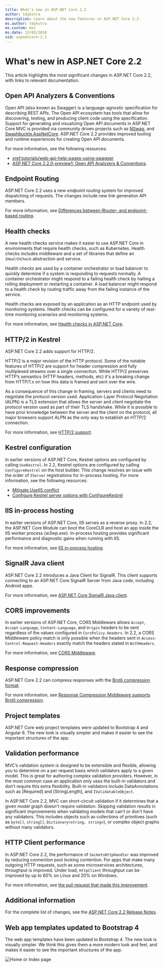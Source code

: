```yaml
---
title: What's new in ASP.NET Core 2.2
author: tdykstra
description: Learn about the new features in ASP.NET Core 2.2.
ms.author: tdykstra
ms.custom: mvc
ms.date: 12/03/2018
uid: aspnetcore-2.2
---
```

# What's new in ASP.NET Core 2.2

This article highlights the most significant changes in ASP.NET Core 2.2, with links to relevant documentation.

## Open API Analyzers & Conventions

Open API (also known as Swagger) is a language-agnostic specification for describing REST APIs. The Open API ecosystem has tools that allow for discovering, testing, and producing client code using the specification. Support for generating and visualizing Open API documents in ASP.NET Core MVC is provided via community driven projects such as [NSwag](https://github.com/RSuter/NSwag), and [Swashbuckle.AspNetCore](https://github.com/domaindrivendev/Swashbuckle.AspNetCore). ASP.NET Core 2.2 provides improved tooling and runtime experiences for creating Open API documents.

For more information, see the following resources:

* <xref:tutorials/web-api-help-pages-using-swagger>
* [ASP.NET Core 2.2.0-preview1: Open API Analyzers & Conventions](https://blogs.msdn.microsoft.com/webdev/2018/08/23/asp-net-core-2-20-preview1-open-api-analyzers-conventions/).

## Endpoint Routing

ASP.NET Core 2.2 uses a new *endpoint routing* system for improved dispatching of requests. The changes include new link generation API members.

For more information, see [Differences between IRouter- and endpoint-based routing](xref:fundamentals/routing?view=aspnetcore-2.2#differences-from-earlier-versions-of-routing).

## Health checks

A new health checks service makes it easier to use ASP.NET Core in environments that require health checks, such as Kubernetes. Health checks includes middleware and a set of libraries that define an `IHealthCheck` abstraction and service.

Health checks are used by a container orchestrator or load balancer to quickly determine if a system is responding to requests normally. A container orchestrator might respond to a failing health check by halting a rolling deployment or restarting a container. A load balancer might respond to a health check by routing traffic away from the failing instance of the service.

Health checks are exposed by an application as an HTTP endpoint used by monitoring systems. Health checks can be configured for a variety of real-time monitoring scenarios and monitoring systems.

For more information, see [Health checks in ASP.NET Core](xref:host-and-deploy/health-checks).

## HTTP/2 in Kestrel

ASP.NET Core 2.2 adds support for HTTP/2. 

HTTP/2 is a major revision of the HTTP protocol. Some of the notable features of HTTP/2 are support for header compression and fully multiplexed streams over a single connection. While HTTP/2 preserves HTTP’s semantics (HTTP headers, methods, etc) it's a breaking change from HTTP/1.x on how this data is framed and sent over the wire.

As a consequence of this change in framing, servers and clients need to negotiate the protocol version used. Application-Layer Protocol Negotiation (ALPN) is a TLS extension that allows the server and client negotiate the protocol version used as part of their TLS handshake. While it is possible to have prior knowledge between the server and the client on the protocol, all major browsers support ALPN as the only way to establish an HTTP/2 connection.

For more information, see [HTTP/2 support](xref:fundamentals/servers/index?view=aspnetcore-2.2#http2-support).

## Kestrel configuration

In earlier versions of ASP.NET Core, Kestrel options are configured by calling `UseKestrel`. In 2.2, Kestrel options are configured by calling `ConfigureKestrel` on the host builder. This change resolves an issue with the order of `IServer` registrations for in-process hosting. For more information, see the following resources:

* [Mitigate UseIIS conflict](https://github.com/aspnet/KestrelHttpServer/issues/2760)
* [Configure Kestrel server options with ConfigureKestrel](xref:fundamentals/servers/kestrel?view=aspnetcore-2.2#how-to-use-kestrel-in-aspnet-core-apps)

## IIS in-process hosting

In earlier versions of ASP.NET Core, IIS serves as a reverse proxy. In 2.2, the ASP.NET Core Module can boot the CoreCLR and host an app inside the IIS worker process (*w3wp.exe*). In-process hosting provides significant performance and diagnostic gains when running with IIS.

For more information, see [IIS in-process hosting](xref:fundamentals/servers/aspnet-core-module?view=aspnetcore-2.2#in-process-hosting-model).

## SignalR Java client

ASP.NET Core 2.2 introduces a Java Client for SignalR. This client supports connecting to an ASP.NET Core SignalR Server from Java code, including Android apps.

For more information, see [ASP.NET Core SignalR Java client](https://docs.microsoft.com/aspnet/core/signalr/java-client?view=aspnetcore-2.2).

## CORS improvements

In earlier versions of ASP.NET Core, CORS Middleware allows `Accept`, `Accept-Language`, `Content-Language`, and `Origin` headers to be sent regardless of the values configured in `CorsPolicy.Headers`. In 2.2, a CORS Middleware policy match is only possible when the headers sent in `Access-Control-Request-Headers` exactly match the headers stated in `WithHeaders`.

For more information, see [CORS Middleware](xref:security/cors?view=aspnetcore-2.2#set-the-allowed-request-headers).

## Response compression

ASP.NET Core 2.2 can compress responses with the [Brotli compression format](https://tools.ietf.org/html/rfc7932).

For more information, see [Response Compression Middleware supports Brotli compression](xref:performance/response-compression?view=aspnetcore-2.2#brotli-compression-provider).

## Project templates

ASP.NET Core web project templates were updated to Bootstrap 4 and Angular 6. The new look is visually simpler and makes it easier to see the important structures of the app.

## Validation performance

MVC’s validation system is designed to be extensible and flexible, allowing you to determine on a per request basis which validators apply to a given model. This is great for authoring complex validation providers. However, in the most common case an application only uses the built-in validators and don’t require this extra flexibility. Built-in validators include DataAnnotations such as [Required] and [StringLength], and `IValidatableObject`.

In ASP.NET Core 2.2, MVC can short-circuit validation if it determines that a given model graph doesn't require validation. Skipping validation  results in significant improvements when validating models that can't or don't have any validators. This includes objects such as collections of primitives (such as `byte[]`, `string[]`, `Dictionary<string, string>`), or complex object graphs without many validators.

## HTTP Client performance

In ASP.NET Core 2.2, the performance of `SocketsHttpHandler` was improved by reducing connection pool locking contention. For apps that make many outgoing HTTP requests, such as some microservices architectures, throughput is improved. Under load, `HttpClient` throughput can be improved by up to 60% on Linux and 20% on Windows.

For more information, see [the pull request that made this improvement](https://github.com/dotnet/corefx/pull/32568).

## Additional information

For the complete list of changes, see the [ASP.NET Core 2.2 Release Notes](https://github.com/aspnet/Home/releases/tag/2.2.0).

## Web app templates updated to Bootstrap 4

The web app templates have been updated to Bootstrap 4. The new look is visually simpler. We think this gives them a more modern look and feel, and makes it easier to see the important structures of the app.

![Home or Index page](~/tutorials/razor-pages-start/_static/home2.2.png)
